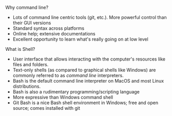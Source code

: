 Why command line?
- Lots of command line centric tools (git, etc.). More powerful control than their GUI versions
- Standard syntax across platforms
- Online help; extensive documentations
- Excellent opportunity to learn what's really going on at low level

What is Shell?
- User interface that allows interacting with the computer's resources like files and folders. 
- Text-only shells (as compared to graphical shells like Windows) are commonly referred to as *command line* interpreters.  
- Bash is the default command line interpreter on MacOS and most Linux distributions. 
- Bash is also a rudimentary programming/scripting language
- More expressive than Windows command shell
- Git Bash is a nice Bash shell environment in Windows; free and open source; comes installed with git



